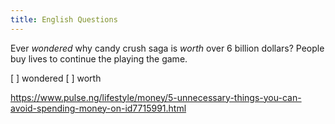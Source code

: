 ```yaml
---
title: English Questions
---
```


Ever _wondered_ why candy crush saga is _worth_ over 6 billion dollars? People buy lives to continue the playing the game.

[ ] wondered
[ ] worth

https://www.pulse.ng/lifestyle/money/5-unnecessary-things-you-can-avoid-spending-money-on-id7715991.html
